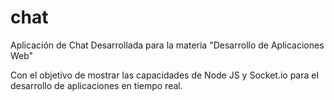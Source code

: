 # chat
Aplicación de Chat Desarrollada para la materia "Desarrollo de Aplicaciones Web" 

Con el objetivo de mostrar las capacidades de Node JS y Socket.io para el desarrollo de aplicaciones en tiempo real.
